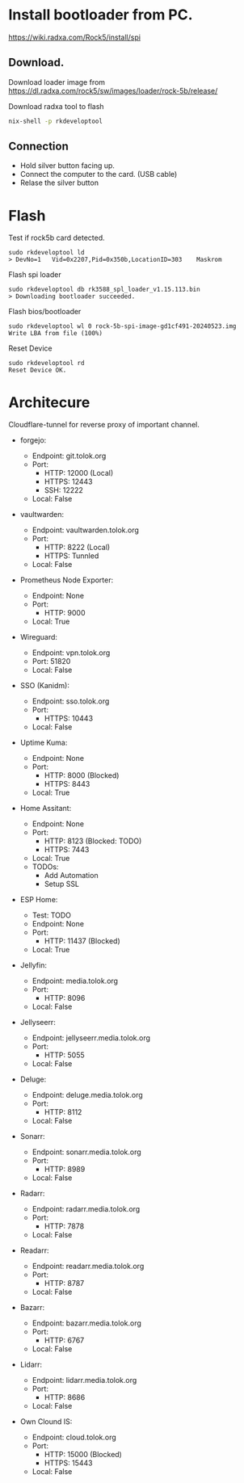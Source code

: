 # Install bootloader from PC.

https://wiki.radxa.com/Rock5/install/spi

## Download.

Download loader image from
https://dl.radxa.com/rock5/sw/images/loader/rock-5b/release/

Download radxa tool to flash

```sh
nix-shell -p rkdeveloptool
```

## Connection

- Hold silver button facing up.
- Connect the computer to the card. (USB cable)
- Relase the silver button

# Flash

Test if rock5b card detected.

```
sudo rkdeveloptool ld
> DevNo=1	Vid=0x2207,Pid=0x350b,LocationID=303	Maskrom
```

Flash spi loader

```
sudo rkdeveloptool db rk3588_spl_loader_v1.15.113.bin
> Downloading bootloader succeeded.
```

Flash bios/bootloader

```
sudo rkdeveloptool wl 0 rock-5b-spi-image-gd1cf491-20240523.img
Write LBA from file (100%)
```

Reset Device

```
sudo rkdeveloptool rd
Reset Device OK.
```

# Architecure

Cloudflare-tunnel for reverse proxy of important channel.

- forgejo:

  - Endpoint: git.tolok.org
  - Port:
    - HTTP: 12000 (Local)
    - HTTPS: 12443
    - SSH: 12222
  - Local: False

- vaultwarden:

  - Endpoint: vaultwarden.tolok.org
  - Port:
    - HTTP: 8222 (Local)
    - HTTPS: Tunnled
  - Local: False

- Prometheus Node Exporter:

  - Endpoint: None
  - Port:
    - HTTP: 9000
  - Local: True

- Wireguard:

  - Endpoint: vpn.tolok.org
  - Port: 51820
  - Local: False

- SSO (Kanidm):

  - Endpoint: sso.tolok.org
  - Port:
    - HTTPS: 10443
  - Local: False

- Uptime Kuma:

  - Endpoint: None
  - Port:
    - HTTP: 8000 (Blocked)
    - HTTPS: 8443
  - Local: True

- Home Assitant:

  - Endpoint: None
  - Port:
    - HTTP: 8123 (Blocked: TODO)
    - HTTPS: 7443
  - Local: True
  - TODOs:
    - Add Automation
    - Setup SSL

- ESP Home:

  - Test: TODO
  - Endpoint: None
  - Port:
    - HTTP: 11437 (Blocked)
  - Local: True

- Jellyfin:

  - Endpoint: media.tolok.org
  - Port:
    - HTTP: 8096
  - Local: False

- Jellyseerr:

  - Endpoint: jellyseerr.media.tolok.org
  - Port:
    - HTTP: 5055
  - Local: False

- Deluge:

  - Endpoint: deluge.media.tolok.org
  - Port:
    - HTTP: 8112
  - Local: False

- Sonarr:

  - Endpoint: sonarr.media.tolok.org
  - Port:
    - HTTP: 8989
  - Local: False

- Radarr:

  - Endpoint: radarr.media.tolok.org
  - Port:
    - HTTP: 7878
  - Local: False

- Readarr:

  - Endpoint: readarr.media.tolok.org
  - Port:
    - HTTP: 8787
  - Local: False

- Bazarr:

  - Endpoint: bazarr.media.tolok.org
  - Port:
    - HTTP: 6767
  - Local: False

- Lidarr:

  - Endpoint: lidarr.media.tolok.org
  - Port:
    - HTTP: 8686
  - Local: False

- Own Clound IS:

  - Endpoint: cloud.tolok.org
  - Port:
    - HTTP: 15000 (Blocked)
    - HTTPS: 15443
  - Local: False
